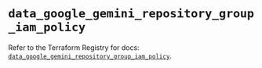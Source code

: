 # `data_google_gemini_repository_group_iam_policy`

Refer to the Terraform Registry for docs: [`data_google_gemini_repository_group_iam_policy`](https://registry.terraform.io/providers/hashicorp/google/6.44.0/docs/data-sources/gemini_repository_group_iam_policy).
